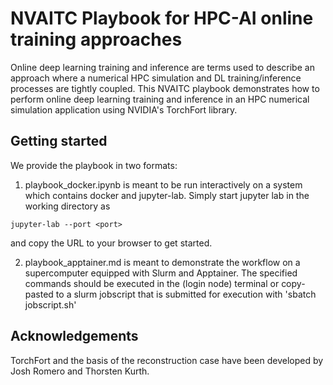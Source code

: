# NVAITC Playbook for HPC-AI online training approaches

Online deep learning training and inference are terms used to describe an approach where a numerical HPC simulation and DL training/inference processes are tightly coupled. This NVAITC playbook demonstrates how to perform online deep learning training and inference in an HPC numerical simulation application using NVIDIA's TorchFort library. 

## Getting started

We provide the playbook in two formats:
1. playbook_docker.ipynb is meant to be run interactively on a system which contains docker and jupyter-lab.
Simply start jupyter lab in the working directory as
```
jupyter-lab --port <port> 
```
and copy the URL to your browser to get started.

2. playbook_apptainer.md is meant to demonstrate the workflow on a supercomputer equipped with Slurm and Apptainer.
The specified commands should be executed in the (login node) terminal or copy-pasted to a slurm jobscript that is submitted for execution with 'sbatch jobscript.sh'

## Acknowledgements
TorchFort and the basis of the reconstruction case have been developed by Josh Romero and Thorsten Kurth.
